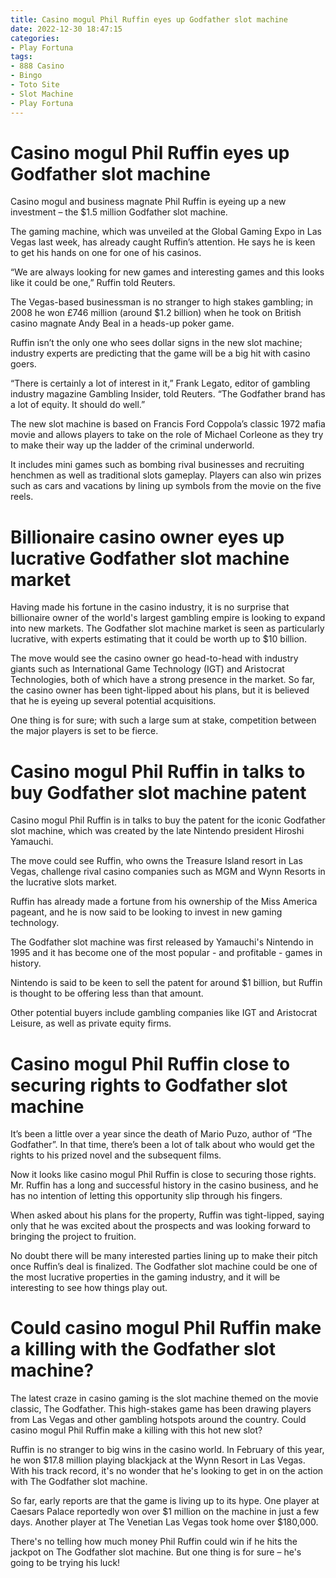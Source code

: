 ```yaml
---
title: Casino mogul Phil Ruffin eyes up Godfather slot machine
date: 2022-12-30 18:47:15
categories:
- Play Fortuna
tags:
- 888 Casino
- Bingo
- Toto Site
- Slot Machine
- Play Fortuna
---
```



#  Casino mogul Phil Ruffin eyes up Godfather slot machine

Casino mogul and business magnate Phil Ruffin is eyeing up a new investment – the $1.5 million Godfather slot machine.

The gaming machine, which was unveiled at the Global Gaming Expo in Las Vegas last week, has already caught Ruffin’s attention. He says he is keen to get his hands on one for one of his casinos.

“We are always looking for new games and interesting games and this looks like it could be one,” Ruffin told Reuters.

The Vegas-based businessman is no stranger to high stakes gambling; in 2008 he won £746 million (around $1.2 billion) when he took on British casino magnate Andy Beal in a heads-up poker game.

Ruffin isn’t the only one who sees dollar signs in the new slot machine; industry experts are predicting that the game will be a big hit with casino goers.

“There is certainly a lot of interest in it,” Frank Legato, editor of gambling industry magazine Gambling Insider, told Reuters. “The Godfather brand has a lot of equity. It should do well.”

The new slot machine is based on Francis Ford Coppola’s classic 1972 mafia movie and allows players to take on the role of Michael Corleone as they try to make their way up the ladder of the criminal underworld.

It includes mini games such as bombing rival businesses and recruiting henchmen as well as traditional slots gameplay. Players can also win prizes such as cars and vacations by lining up symbols from the movie on the five reels.

#  Billionaire casino owner eyes up lucrative Godfather slot machine market

Having made his fortune in the casino industry, it is no surprise that billionaire owner of the world's largest gambling empire is looking to expand into new markets. The Godfather slot machine market is seen as particularly lucrative, with experts estimating that it could be worth up to $10 billion.

The move would see the casino owner go head-to-head with industry giants such as International Game Technology (IGT) and Aristocrat Technologies, both of which have a strong presence in the market. So far, the casino owner has been tight-lipped about his plans, but it is believed that he is eyeing up several potential acquisitions.

One thing is for sure; with such a large sum at stake, competition between the major players is set to be fierce.

#  Casino mogul Phil Ruffin in talks to buy Godfather slot machine patent

Casino mogul Phil Ruffin is in talks to buy the patent for the iconic Godfather slot machine, which was created by the late Nintendo president Hiroshi Yamauchi.

The move could see Ruffin, who owns the Treasure Island resort in Las Vegas, challenge rival casino companies such as MGM and Wynn Resorts in the lucrative slots market.

Ruffin has already made a fortune from his ownership of the Miss America pageant, and he is now said to be looking to invest in new gaming technology.

The Godfather slot machine was first released by Yamauchi's Nintendo in 1995 and it has become one of the most popular - and profitable - games in history.

Nintendo is said to be keen to sell the patent for around $1 billion, but Ruffin is thought to be offering less than that amount.

Other potential buyers include gambling companies like IGT and Aristocrat Leisure, as well as private equity firms.

#  Casino mogul Phil Ruffin close to securing rights to Godfather slot machine

It’s been a little over a year since the death of Mario Puzo, author of “The Godfather”. In that time, there’s been a lot of talk about who would get the rights to his prized novel and the subsequent films.

Now it looks like casino mogul Phil Ruffin is close to securing those rights. Mr. Ruffin has a long and successful history in the casino business, and he has no intention of letting this opportunity slip through his fingers.

When asked about his plans for the property, Ruffin was tight-lipped, saying only that he was excited about the prospects and was looking forward to bringing the project to fruition.

No doubt there will be many interested parties lining up to make their pitch once Ruffin’s deal is finalized. The Godfather slot machine could be one of the most lucrative properties in the gaming industry, and it will be interesting to see how things play out.

#  Could casino mogul Phil Ruffin make a killing with the Godfather slot machine?

The latest craze in casino gaming is the slot machine themed on the movie classic, The Godfather. This high-stakes game has been drawing players from Las Vegas and other gambling hotspots around the country. Could casino mogul Phil Ruffin make a killing with this hot new slot?

Ruffin is no stranger to big wins in the casino world. In February of this year, he won $17.8 million playing blackjack at the Wynn Resort in Las Vegas. With his track record, it's no wonder that he's looking to get in on the action with The Godfather slot machine.

So far, early reports are that the game is living up to its hype. One player at Caesars Palace reportedly won over $1 million on the machine in just a few days. Another player at The Venetian Las Vegas took home over $180,000.

There's no telling how much money Phil Ruffin could win if he hits the jackpot on The Godfather slot machine. But one thing is for sure – he's going to be trying his luck!